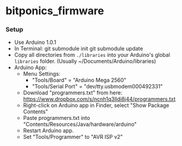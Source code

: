 bitponics_firmware
==================

### Setup
- Use Arduino 1.0.1
- In Terminal: 
    git submodule init
    git submodule update
- Copy all directories from `./libraries` into your Arduino's global `libraries` folder. (Usually ~/Documents/Arduino/libraries)
- Arduino App: 
    - Menu Settings:
        - "Tools/Board" = "Arduino Mega 2560"
        - "Tools/Serial Port" = "dev/tty.usbmodem000492331"
    - Download "programmers.txt" from here: https://www.dropbox.com/s/ncnh1q3lldi8j44/programmers.txt
    - Right-click on Arduino app in Finder, select "Show Package Contents"
    - Paste programmers.txt into "Contents/Resources/Java/hardware/arduino"
    - Restart Arduino app.
    - Set "Tools/Programmer" to "AVR ISP v2"
